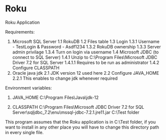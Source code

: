 # Roku
Roku Application

Requirements:

1. Microsoft SQL Server
	1.1 RokuDB
	1.2 Files table
	1.3 Login
		1.3.1 Username - TestLogin & Password - Asdf1234
		1.3.2 RokuDB ownership
		1.3.3 Server admin privilage
		1.3.4 Turn on login via username
	1.4 Microsoft JDBC (to connect to SQL Server)
		1.4.1 Unzip to C:\Program Files\Microsoft JDBC Driver 7.2 for SQL Server
			1.4.1.1 Requires to be run as administrator
		1.4.2 Configure CLASSPATH
2. Oracle java jdk
	2.1 JDK version 12 used here
	2.2 Configure JAVA_HOME
		2.2.1 This enables to change jdk whenever required

Environment variables:

1. JAVA_HOME
C:\Program Files\Java\jdk-12

2. CLASSPATH
C:\Program Files\Microsoft JDBC Driver 7.2 for SQL Server\sqljdbc_7.2\enu\mssql-jdbc-7.2.1.jre11.jar
C:\Test folder

This program assumes that the Roku application is in C:\Test folder, 
if you want to install in any other place you will have to change this directory path in every single file.

